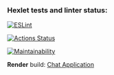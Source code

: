 ### Hexlet tests and linter status:

[![ESLint](https://github.com/anagranfd/frontend-project-12/actions/workflows/eslint.yml/badge.svg)](https://github.com/anagranfd/frontend-project-12/actions/workflows/eslint.yml)

[![Actions Status](https://github.com/anagranfd/frontend-project-12/actions/workflows/hexlet-check.yml/badge.svg)](https://github.com/anagranfd/frontend-project-12/actions)

[![Maintainability](https://api.codeclimate.com/v1/badges/7dbccb0e5518fabcf4e5/maintainability)](https://codeclimate.com/github/anagranfd/frontend-project-12/maintainability)

**Render** build: [Chat Application](https://chat-n7vt.onrender.com)
